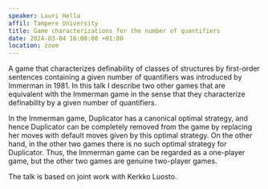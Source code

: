 ```yaml
---
speaker: Lauri Hella
affil: Tampere University
title: Game characterizations for the number of quantifiers
date: 2024-03-04 16:00:00 +01:00
location: zoom
---
```

A game that characterizes definability of classes of structures by first-order sentences
containing a given number of quantifiers was introduced by Immerman in 1981. In this
talk I describe two other games that are equivalent with the Immerman game in the sense
that they characterize definability by a given number of quantifiers.
 
In the Immerman game, Duplicator has a canonical optimal strategy, and hence Duplicator can
be completely removed from the game by replacing her moves with default moves given
by this optimal strategy. On the other hand, in the other two games there is no such optimal
strategy for Duplicator. Thus, the Immerman game can be regarded as a one-player game, but
the other two games are genuine two-player games.
 
The talk is based on joint work with Kerkko Luosto.